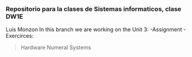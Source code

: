 ### Repositorio para la clases de Sistemas informaticos, clase DW1E
Luis Monzon
 In this branch we are working on the Unit 3:
 -Assignment 
 -Exercirces:
  >Hardware
  >Numeral Systems
